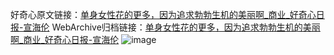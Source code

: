 好奇心原文链接：[单身女性花的更多，因为追求勃勃生机的美丽啊_商业_好奇心日报-宣海伦](https://www.qdaily.com/articles/8096.html)
WebArchive归档链接：[单身女性花的更多，因为追求勃勃生机的美丽啊_商业_好奇心日报-宣海伦](http://web.archive.org/web/20190623152114/https://www.qdaily.com/articles/8096.html)
![image](http://ww3.sinaimg.cn/large/007d5XDpgy1g3vco1cde9j30u03r57wh)